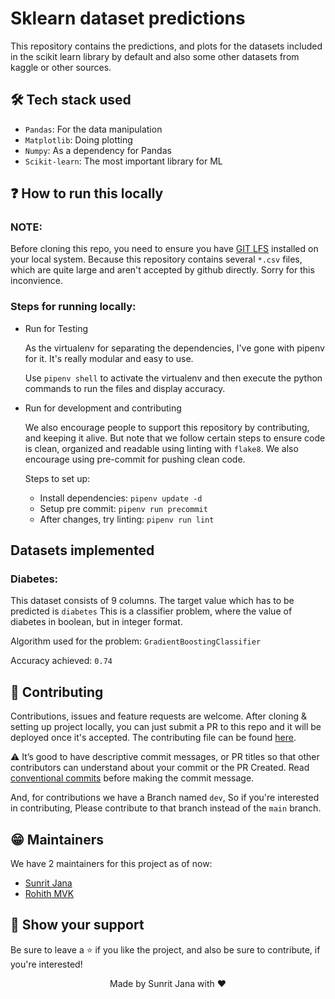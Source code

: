 # Sklearn dataset predictions

This repository contains the predictions, and plots 
for the datasets included in the scikit learn library 
by default and also some other datasets from kaggle or other sources.

## 🛠️ Tech stack used

- `Pandas`: For the data manipulation
- `Matplotlib`: Doing plotting
- `Numpy`: As a dependency for Pandas
- `Scikit-learn`: The most important library for ML

## ❓ How to run this locally

### NOTE:

Before cloning this repo, you need to ensure you have [GIT LFS](https://git-lfs.github.com/) 
installed on your local system. Because this repository contains several `*.csv` files, 
which are quite large and aren't accepted by github directly. Sorry for this inconvience.

### Steps for running locally:

- Run for Testing

  As the virtualenv for separating the dependencies, I've gone with 
  pipenv for it. It's really modular and easy to use.
  
  Use `pipenv shell` to activate the virtualenv and then execute the python
  commands to run the files and display accuracy.

- Run for development and contributing

  We also encourage people to support this repository by contributing, and keeping it alive.
  But note that we follow certain steps to ensure code is clean, organized and readable using
  linting with `flake8`. We also encourage using pre-commit for pushing clean code.

  Steps to set up:
  - Install dependencies: `pipenv update -d`
  - Setup pre commit: `pipenv run precommit`
  - After changes, try linting: `pipenv run lint`

## Datasets implemented

### Diabetes: 

This dataset consists of 9 columns.
The target value which has to be predicted is `diabetes`
This is a classifier problem, where the value of diabetes in boolean,
but in integer format.

Algorithm used for the problem: `GradientBoostingClassifier`

Accuracy achieved: `0.74`

## 🤝 Contributing

Contributions, issues and feature requests are welcome. After cloning 
& setting up project locally, you can just submit a PR to this 
repo and it will be deployed once it's accepted. The contributing 
file can be found [here](https://github.com/janaSunrise/sklearn-datasets-implementation/blob/main/CONTRIBUTING.md).

⚠️ It’s good to have descriptive commit messages, or PR titles so that other contributors can understand about your commit or the PR Created.
Read [conventional commits](https://www.conventionalcommits.org/en/v1.0.0-beta.3/) before making the commit message.

And, for contributions we have a Branch named `dev`, So if you're interested in contributing, 
Please contribute to that branch instead of the `main` branch.

## 😁 Maintainers

We have 2 maintainers for this project as of now:
- [Sunrit Jana](https://github.com/janaSunrise)
- [Rohith MVK](https://github.com/Rohith04MVK)

## 🙌 Show your support

Be sure to leave a ⭐️ if you like the project, and also be sure to contribute, if you're interested!

<div align="center">

Made by Sunrit Jana with ❤️

</div>
